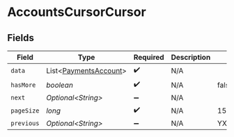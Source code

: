 # AccountsCursorCursor


## Fields

| Field                                                            | Type                                                             | Required                                                         | Description                                                      | Example                                                          |
| ---------------------------------------------------------------- | ---------------------------------------------------------------- | ---------------------------------------------------------------- | ---------------------------------------------------------------- | ---------------------------------------------------------------- |
| `data`                                                           | List\<[PaymentsAccount](../../models/shared/PaymentsAccount.md)> | :heavy_check_mark:                                               | N/A                                                              |                                                                  |
| `hasMore`                                                        | *boolean*                                                        | :heavy_check_mark:                                               | N/A                                                              | false                                                            |
| `next`                                                           | *Optional\<String>*                                              | :heavy_minus_sign:                                               | N/A                                                              |                                                                  |
| `pageSize`                                                       | *long*                                                           | :heavy_check_mark:                                               | N/A                                                              | 15                                                               |
| `previous`                                                       | *Optional\<String>*                                              | :heavy_minus_sign:                                               | N/A                                                              | YXVsdCBhbmQgYSBtYXhpbXVtIG1heF9yZXN1bHRzLol=                     |